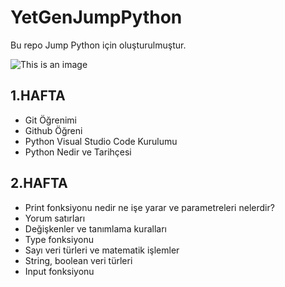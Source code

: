 # YetGenJumpPython
Bu repo Jump Python için oluşturulmuştur.

![This is an image](https://yetkingencler.com/wp-content/uploads/2021/07/yetgen-beyaz-e1626884322969-200x74.png)

## 1.HAFTA
- Git Öğrenimi
- Github Öğreni
- Python Visual Studio Code Kurulumu
- Python Nedir ve Tarihçesi
## 2.HAFTA
- Print fonksiyonu nedir ne işe yarar ve parametreleri nelerdir?
- Yorum satırları
- Değişkenler ve tanımlama kuralları
- Type fonksiyonu
- Sayı veri türleri ve matematik işlemler
- String, boolean veri türleri
- Input fonksiyonu
